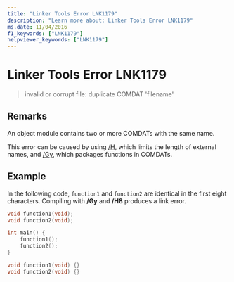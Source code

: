 ```yaml
---
title: "Linker Tools Error LNK1179"
description: "Learn more about: Linker Tools Error LNK1179"
ms.date: 11/04/2016
f1_keywords: ["LNK1179"]
helpviewer_keywords: ["LNK1179"]
---
```

# Linker Tools Error LNK1179

> invalid or corrupt file: duplicate COMDAT 'filename'

## Remarks

An object module contains two or more COMDATs with the same name.

This error can be caused by using [/H](../../build/reference/h-restrict-length-of-external-names.md), which limits the length of external names, and [/Gy](../../build/reference/gy-enable-function-level-linking.md), which packages functions in COMDATs.

## Example

In the following code, `function1` and `function2` are identical in the first eight characters. Compiling with **/Gy** and **/H8** produces a link error.

```cpp
void function1(void);
void function2(void);

int main() {
    function1();
    function2();
}

void function1(void) {}
void function2(void) {}
```
